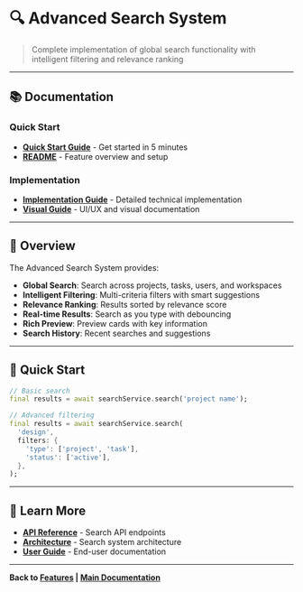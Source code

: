 # 🔍 Advanced Search System

> Complete implementation of global search functionality with intelligent filtering and relevance ranking

---

## 📚 Documentation

### Quick Start
- **[Quick Start Guide](./ADVANCED_SEARCH_QUICK_START.md)** - Get started in 5 minutes
- **[README](./ADVANCED_SEARCH_README.md)** - Feature overview and setup

### Implementation
- **[Implementation Guide](./ADVANCED_SEARCH_IMPLEMENTATION.md)** - Detailed technical implementation
- **[Visual Guide](./ADVANCED_SEARCH_VISUAL_GUIDE.md)** - UI/UX and visual documentation

---

## 🎯 Overview

The Advanced Search System provides:

- **Global Search**: Search across projects, tasks, users, and workspaces
- **Intelligent Filtering**: Multi-criteria filters with smart suggestions
- **Relevance Ranking**: Results sorted by relevance score
- **Real-time Results**: Search as you type with debouncing
- **Rich Preview**: Preview cards with key information
- **Search History**: Recent searches and suggestions

---

## 🚀 Quick Start

```dart
// Basic search
final results = await searchService.search('project name');

// Advanced filtering
final results = await searchService.search(
  'design',
  filters: {
    'type': ['project', 'task'],
    'status': ['active'],
  },
);
```

---

## 📖 Learn More

- **[API Reference](../../api-reference/)** - Search API endpoints
- **[Architecture](../../architecture/)** - Search system architecture
- **[User Guide](../../user-guides/)** - End-user documentation

---

**Back to [Features](../README.md) | [Main Documentation](../../README.md)**
